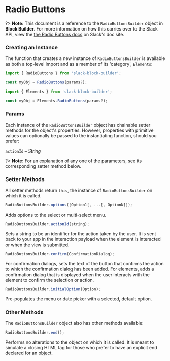 # Radio Buttons

?> **Note:** This document is a reference to the `RadioButtonsBuilder` object in **Block Builder**. For more information on how this carries over to the Slack API, view the [the Radio Buttons docs](https:&#x2F;&#x2F;api.slack.com&#x2F;reference&#x2F;block-kit&#x2F;block-elements#radio) on Slack's doc site.

### Creating an Instance 

The function that creates a new instance of `RadioButtonsBuilder` is available as both a top-level import and as a member of its 'category', `Elements`:

```javascript
import { RadioButtons } from 'slack-block-builder';

const myObj = RadioButtons(params?);

```

```javascript
import { Elements } from 'slack-block-builder';

const myObj = Elements.RadioButtons(params?);
```

### Params

Each instance of the `RadioButtonsBuilder` object has chainable setter methods for the object's properties. However, properties with primitive values can optionally be passed to the instantiating function, should you prefer:

`actionId` – *String*


?> **Note:** For an explanation of any one of the parameters, see its corresponding setter method below.

### Setter Methods

All setter methods return `this`, the instance of `RadioButtonsBuilder` on which it is called.

```javascript
RadioButtonsBuilder.options([Option1[, ...[, OptionN]]);
```

Adds options to the select or multi-select menu. 
```javascript
RadioButtonsBuilder.actionId(string);
```

Sets a string to be an identifier for the action taken by the user. It is sent back to your app in the interaction payload when the element is interacted or when the view is submitted. 
```javascript
RadioButtonsBuilder.confirm(ConfirmationDialog);
```

For confirmation dialogs, sets the text of the button that confirms the action to which the confirmation dialog has been added. For elements, adds a confirmation dialog that is displayed when the user interacts with the element to confirm the selection or action. 
```javascript
RadioButtonsBuilder.initialOption(Option);
```

Pre-populates the menu or date picker with a selected, default option. 

### Other Methods

The `RadioButtonsBuilder` object also has other methods available:

```javascript
RadioButtonsBuilder.end();
```

Performs no alterations to the object on which it is called. It is meant to simulate a closing HTML tag for those who prefer to have an explicit end declared for an object. 
